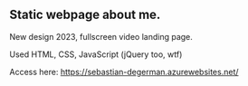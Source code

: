 Static webpage about me.
--------------------------------------------
New design 2023, fullscreen video landing page.


Used HTML, CSS, JavaScript (jQuery too, wtf)


Access here: https://sebastian-degerman.azurewebsites.net/
